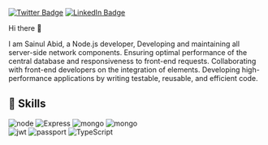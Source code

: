 [![Twitter Badge](https://img.shields.io/badge/Twitter-Profile-informational?style=flat&logo=twitter&logoColor=white&color=1CA2F1)](https://twitter.com/sainul_abid_)
[![LinkedIn Badge](https://img.shields.io/badge/LinkedIn-Profile-informational?style=flat&logo=linkedin&logoColor=white&color=0D76A8)](https://www.linkedin.com/in/abidta/)

Hi there 👋

I am Sainul Abid, a Node.js developer, 
Developing and maintaining all server-side network components.
Ensuring optimal performance of the central database and responsiveness to front-end requests.
Collaborating with front-end developers on the integration of elements.
Developing high-performance applications by writing testable, reusable, and efficient code.

## 💼 Skills

![node](https://img.shields.io/badge/Nodejs-informational?style=flat&logo=Node.js&logoColor=white&color=green)
![Express](https://img.shields.io/badge/ExpressJs-informational?style=flat&logo=Express&logoColor=white&color=green)
![mongo](https://img.shields.io/badge/MongoDB-informational?style=flat&logo=MongoDb&logoColor=white&color=green)
![mongo](https://img.shields.io/badge/React-white?logo=react)
<br>
![jwt](https://img.shields.io/badge/jwt-informational?style=flat&logo=jsonwebtokens&logoColor=white&color=black)
![passport](https://img.shields.io/badge/Passport.js-informational?style=flat&logo=passport&color=black)
![TypeScript](https://img.shields.io/badge/TypeScript-informational?style=flat&logo=TypeScript&logoColor=white&color=blue)


